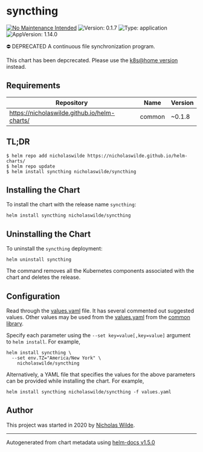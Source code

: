 # syncthing

[![No Maintenance Intended](http://unmaintained.tech/badge.svg)](http://unmaintained.tech/) ![Version: 0.1.7](https://img.shields.io/badge/Version-0.1.7-informational?style=flat-square) ![Type: application](https://img.shields.io/badge/Type-application-informational?style=flat-square) ![AppVersion: 1.14.0](https://img.shields.io/badge/AppVersion-1.14.0-informational?style=flat-square)

⛔ DEPRECATED A continuous file synchronization program.

This chart has been depcrecated. Please use the [k8s@home version](https://artifacthub.io/packages/helm/k8s-at-home/syncthing) instead.

## Requirements

| Repository | Name | Version |
|------------|------|---------|
| https://nicholaswilde.github.io/helm-charts/ | common | ~0.1.8 |

## TL;DR
```console
$ helm repo add nicholaswilde https://nicholaswilde.github.io/helm-charts/
$ helm repo update
$ helm install syncthing nicholaswilde/syncthing
```

## Installing the Chart
To install the chart with the release name `syncthing`:
```console
helm install syncthing nicholaswilde/syncthing
```

## Uninstalling the Chart
To uninstall the `syncthing` deployment:
```console
helm uninstall syncthing
```
The command removes all the Kubernetes components associated with the chart and deletes the release.

## Configuration

Read through the [values.yaml](./values.yaml) file. It has several commented out suggested values.
Other values may be used from the [values.yaml](../common/values.yaml) from the [common library](../common).

Specify each parameter using the `--set key=value[,key=value]` argument to `helm install`. For example,
```console
helm install syncthing \
  --set env.TZ="America/New York" \
    nicholaswilde/syncthing
```

Alternatively, a YAML file that specifies the values for the above parameters can be provided while installing the chart.
For example,
```console
helm install syncthing nicholaswilde/syncthing -f values.yaml
```

## Author
This project was started in 2020 by [Nicholas Wilde](https://github.com/nicholaswilde).

----------------------------------------------
Autogenerated from chart metadata using [helm-docs v1.5.0](https://github.com/norwoodj/helm-docs/releases/v1.5.0)
